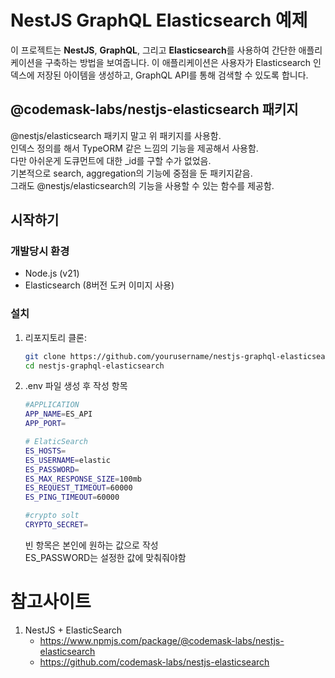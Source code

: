 # NestJS GraphQL Elasticsearch 예제

이 프로젝트는 **NestJS**, **GraphQL**, 그리고 **Elasticsearch**를 사용하여 간단한 애플리케이션을 구축하는 방법을 보여줍니다. 이 애플리케이션은 사용자가 Elasticsearch 인덱스에 저장된 아이템을 생성하고, GraphQL API를 통해 검색할 수 있도록 합니다.

## @codemask-labs/nestjs-elasticsearch 패키지

@nestjs/elasticsearch 패키지 말고 위 패키지를 사용함.  
인덱스 정의를 해서 TypeORM 같은 느낌의 기능을 제공해서 사용함.  
다만 아쉬운게 도큐먼트에 대한 \_id를 구할 수가 없었음.  
기본적으로 search, aggregation의 기능에 중점을 둔 패키지같음.  
그래도 @nestjs/elasticsearch의 기능을 사용할 수 있는 함수를 제공함.

## 시작하기

### 개발당시 환경

- Node.js (v21)
- Elasticsearch (8버전 도커 이미지 사용)

### 설치

1. 리포지토리 클론:

   ```bash
   git clone https://github.com/yourusername/nestjs-graphql-elasticsearch.git
   cd nestjs-graphql-elasticsearch
   ```

2. .env 파일 생성 후 작성 항목

   ```bash
   #APPLICATION
   APP_NAME=ES_API
   APP_PORT=

   # ElaticSearch
   ES_HOSTS=
   ES_USERNAME=elastic
   ES_PASSWORD=
   ES_MAX_RESPONSE_SIZE=100mb
   ES_REQUEST_TIMEOUT=60000
   ES_PING_TIMEOUT=60000

   #crypto solt
   CRYPTO_SECRET=
   ```

   빈 항목은 본인에 원하는 값으로 작성  
   ES_PASSWORD는 설정한 값에 맞춰줘야함

# 참고사이트

1. NestJS + ElasticSearch
   - https://www.npmjs.com/package/@codemask-labs/nestjs-elasticsearch
   - https://github.com/codemask-labs/nestjs-elasticsearch
